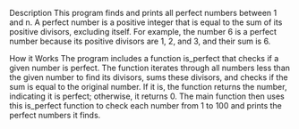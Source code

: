 Description
This program finds and prints all perfect numbers between 1 and n. 
A perfect number is a positive integer that is equal to the sum of its positive divisors, excluding itself. 
For example, the number 6 is a perfect number because its positive divisors are 1, 2, and 3, and their sum is 6.

How it Works
The program includes a function is_perfect that checks if a given number is perfect. The function iterates through all numbers less than the given number to find its divisors, sums these divisors, and checks if the sum is equal to the original number.
If it is, the function returns the number, indicating it is perfect; otherwise, it returns 0.
The main function then uses this is_perfect function to check each number from 1 to 100 and prints the perfect numbers it finds.
